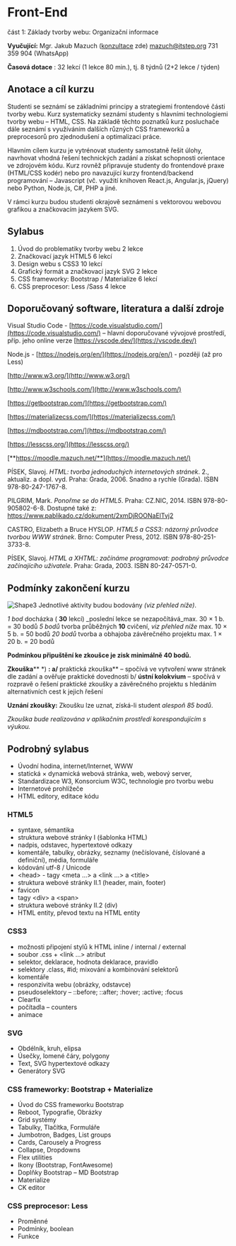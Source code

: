 # Front-End
část 1: Základy tvorby webu:
Organizační informace

**Vyučující:** Mgr. Jakub Mazuch ([konzultace](https://calendar.google.com/calendar/appointments/schedules/AcZssZ3-1yKH3iN-C1yZuBLjLPKgSl0VU4r9368NIE6ZLA7Y_vOwbO_HUKJCzf6G6fwmzlm4RjnTyjWJ) zde)
mazuch@itstep.org 731 359 904 (WhatsApp)

**Časová dotace** : 32 lekcí (1 lekce 80 min.), tj. 8 týdnů (2+2 lekce / týden)

## Anotace a cíl kurzu

Studenti se seznámí se základními principy a strategiemi frontendové části tvorby webu. Kurz systematicky seznámí studenty s hlavními technologiemi tvorby webu – HTML, CSS. Na základě těchto poznatků kurz posluchače dále seznámí s využíváním dalších různých CSS frameworků a preprocesorů pro zjednodušení a optimalizaci práce.

Hlavním cílem kurzu je vytrénovat studenty samostatně řešit úlohy, navrhovat vhodná řešení technických zadání a získat schopnosti orientace ve zdrojovém kódu. Kurz rovněž připravuje studenty do frontendové praxe (HTML/CSS kodér) nebo pro navazující kurzy frontend/backend programování – Javascript (vč. využití knihoven React.js, Angular.js, jQuery) nebo Python, Node.js, C#, PHP a jiné.

V rámci kurzu budou studenti okrajově seznámeni s vektorovou webovou grafikou a značkovacím jazykem SVG.

## Sylabus

1. Úvod do problematiky tvorby webu 2 lekce
2. Značkovací jazyk HTML5 6 lekcí
3. Design webu s CSS3 10 lekcí
4. Grafický formát a značkovací jazyk SVG 2 lekce
5. CSS frameworky: Bootstrap / Materialize 6 lekcí
6. CSS preprocesor: Less /Sass 4 lekce

## Doporučovaný software, literatura a další zdroje

Visual Studio Code - [https://code.visualstudio.com/](https://code.visualstudio.com/) – hlavní doporučované vývojové prostředí, příp. jeho online verze [https://vscode.dev/](https://vscode.dev/)

Node.js - [https://nodejs.org/en/](https://nodejs.org/en/) - později (až pro Less)

[http://www.w3.org/](http://www.w3.org/)

[http://www.w3schools.com/](http://www.w3schools.com/)

[https://getbootstrap.com/](https://getbootstrap.com/)

[https://materializecss.com/](https://materializecss.com/)

[https://mdbootstrap.com/](https://mdbootstrap.com/)

[https://lesscss.org/](https://lesscss.org/)

[**https://moodle.mazuch.net/**](https://moodle.mazuch.net/)

PÍSEK, Slavoj. _HTML: tvorba jednoduchých internetových stránek_. 2., aktualiz. a dopl. vyd. Praha: Grada, 2006. Snadno a rychle (Grada). ISBN 978-80-247-1767-8.

PILGRIM, Mark. _Ponořme se do HTML5_. Praha: CZ.NIC, 2014. ISBN 978-80-905802-6-8. Dostupné také z: https://www.pablikado.cz/dokument/2xmDjROONaElTvj2

CASTRO, Elizabeth a Bruce HYSLOP. _HTML5 a CSS3: názorný průvodce tvorbou WWW stránek_. Brno: Computer Press, 2012. ISBN 978-80-251-3733-8.

PÍSEK, Slavoj. _HTML a XHTML: začínáme programovat: podrobný průvodce začínajícího uživatele_. Praha: Grada, 2003. ISBN 80-247-0571-0.

## Podmínky zakončení kurzu

![Shape3](RackMultipart20231008-1-aijdsa_html_3d67f6a9fb7c5088.gif) Jednotlivé aktivity budou bodovány _(viz přehled níže)_.

_1 bod_ docházka ( **30** lekcí) _poslední lekce se nezapočítává_max. 30 × 1 b. = 30 bodů
_5 bodů_ tvorba průběžných **10** cvičení, _viz přehled níže_ max. 10 × 5 b. = 50 bodů
_20 bodů_ tvorba a obhajoba závěrečného projektu max. 1 × 20 b. = 20 bodů

**Podmínkou připuštění ke zkoušce je zisk minimálně 40 bodů.**

**Zkouška**** \*) **: a/** praktická zkouška** – spočívá ve vytvoření www stránek dle zadání a
 ověřuje praktické dovednosti
 b/ **ústní kolokvium** – spočívá v rozpravě o řešení praktické zkoušky
a závěrečného projektu s hledáním alternativních cest k jejich řešení

**Uznání zkoušky:** Zkoušku lze uznat, získá-li student *alespoň 85 bodů*.

_Zkouška bude realizována v aplikačním prostředí korespondujícím s výukou._

## Podrobný sylabus

- Úvodní hodina, internet/Internet, WWW
- statická × dynamická webová stránka, web, webový server,
- Standardizace W3, Konsorcium W3C, technologie pro tvorbu webu
- Internetové prohlížeče
- HTML editory, editace kódu

### HTML5

- syntaxe, sémantika
- struktura webové stránky I (šablonka HTML)
- nadpis, odstavec, hypertextové odkazy
- komentáře, tabulky, obrázky, seznamy (nečíslované, číslované a definiční), média, formuláře
- kódování utf-8 / Unicode
- \<head\> - tagy \<meta …\> a \<link …\> a \<title\>
- struktura webové stránky II.1 (header, main, footer)
- favicon
- tagy \<div\> a \<span\>
- struktura webové stránky II.2 (div)
- HTML entity, převod textu na HTML entity

### CSS3

- možnosti připojení stylů k HTML
 inline / internal / external
- soubor .css + \<link …\> atribut
- selektor, deklarace, hodnota deklarace, pravidlo
- selektory .class, #id; mixování a kombinování selektorů
- komentáře
- responzivita webu (obrázky, odstavce)
- pseudoselektory – ::before; ::after; :hover; :active; :focus
- Clearfix
- počítadla – counters
- animace

### SVG

- Obdélník, kruh, elipsa
- Úsečky, lomené čáry, polygony
- Text, SVG hypertextové odkazy
- Generátory SVG

### CSS frameworky: Bootstrap + Materialize

- Úvod do CSS frameworku Bootstrap
- Reboot, Typografie, Obrázky
- Grid systémy
- Tabulky, Tlačítka, Formuláře
- Jumbotron, Badges, List groups
- Cards, Carousely a Progress
- Collapse, Dropdowns
- Flex utilities
- Ikony (Bootstrap, FontAwesome)
- Doplňky Bootstrap – MD Bootstrap
- Materialize
- CK editor

### CSS preprocesor: Less

- Proměnné
- Podmínky, boolean
- Funkce
